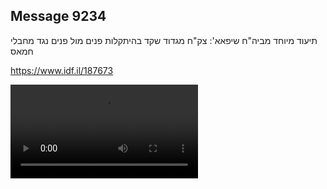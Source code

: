 ## Message 9234

תיעוד מיוחד מביה"ח שיפאא':
צק"ח מגדוד שקד בהיתקלות פנים מול פנים נגד מחבלי חמאס

https://www.idf.il/187673

![Video](9234/9234_media.mp4)
